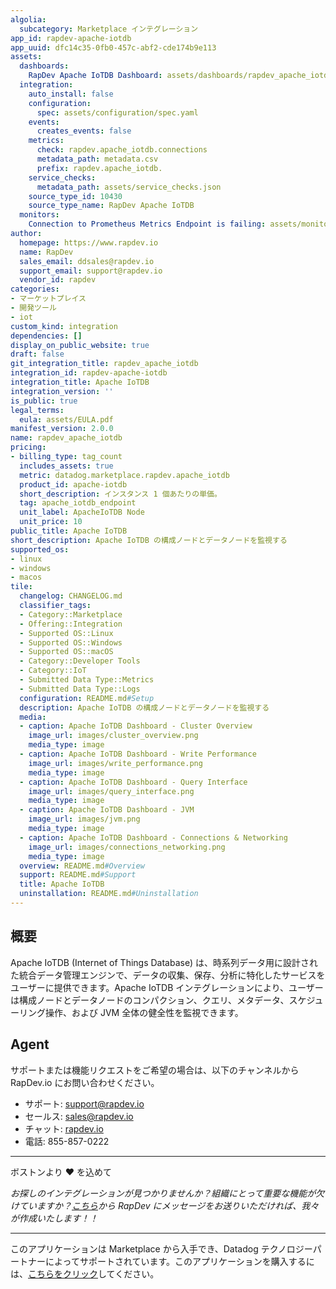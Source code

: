 ```yaml
---
algolia:
  subcategory: Marketplace インテグレーション
app_id: rapdev-apache-iotdb
app_uuid: dfc14c35-0fb0-457c-abf2-cde174b9e113
assets:
  dashboards:
    RapDev Apache IoTDB Dashboard: assets/dashboards/rapdev_apache_iotdb_dashboard.json
  integration:
    auto_install: false
    configuration:
      spec: assets/configuration/spec.yaml
    events:
      creates_events: false
    metrics:
      check: rapdev.apache_iotdb.connections
      metadata_path: metadata.csv
      prefix: rapdev.apache_iotdb.
    service_checks:
      metadata_path: assets/service_checks.json
    source_type_id: 10430
    source_type_name: RapDev Apache IoTDB
  monitors:
    Connection to Prometheus Metrics Endpoint is failing: assets/monitors/failed_prometheus_health.json
author:
  homepage: https://www.rapdev.io
  name: RapDev
  sales_email: ddsales@rapdev.io
  support_email: support@rapdev.io
  vendor_id: rapdev
categories:
- マーケットプレイス
- 開発ツール
- iot
custom_kind: integration
dependencies: []
display_on_public_website: true
draft: false
git_integration_title: rapdev_apache_iotdb
integration_id: rapdev-apache-iotdb
integration_title: Apache IoTDB
integration_version: ''
is_public: true
legal_terms:
  eula: assets/EULA.pdf
manifest_version: 2.0.0
name: rapdev_apache_iotdb
pricing:
- billing_type: tag_count
  includes_assets: true
  metric: datadog.marketplace.rapdev.apache_iotdb
  product_id: apache-iotdb
  short_description: インスタンス 1 個あたりの単価。
  tag: apache_iotdb_endpoint
  unit_label: ApacheIoTDB Node
  unit_price: 10
public_title: Apache IoTDB
short_description: Apache IoTDB の構成ノードとデータノードを監視する
supported_os:
- linux
- windows
- macos
tile:
  changelog: CHANGELOG.md
  classifier_tags:
  - Category::Marketplace
  - Offering::Integration
  - Supported OS::Linux
  - Supported OS::Windows
  - Supported OS::macOS
  - Category::Developer Tools
  - Category::IoT
  - Submitted Data Type::Metrics
  - Submitted Data Type::Logs
  configuration: README.md#Setup
  description: Apache IoTDB の構成ノードとデータノードを監視する
  media:
  - caption: Apache IoTDB Dashboard - Cluster Overview
    image_url: images/cluster_overview.png
    media_type: image
  - caption: Apache IoTDB Dashboard - Write Performance
    image_url: images/write_performance.png
    media_type: image
  - caption: Apache IoTDB Dashboard - Query Interface
    image_url: images/query_interface.png
    media_type: image
  - caption: Apache IoTDB Dashboard - JVM
    image_url: images/jvm.png
    media_type: image
  - caption: Apache IoTDB Dashboard - Connections & Networking
    image_url: images/connections_networking.png
    media_type: image
  overview: README.md#Overview
  support: README.md#Support
  title: Apache IoTDB
  uninstallation: README.md#Uninstallation
---
```


<!--  SOURCED FROM https://github.com/DataDog/marketplace -->


## 概要

Apache IoTDB (Internet of Things Database) は、時系列データ用に設計された統合データ管理エンジンで、データの収集、保存、分析に特化したサービスをユーザーに提供できます。Apache IoTDB インテグレーションにより、ユーザーは構成ノードとデータノードのコンパクション、クエリ、メタデータ、スケジューリング操作、および JVM 全体の健全性を監視できます。

## Agent
サポートまたは機能リクエストをご希望の場合は、以下のチャンネルから RapDev.io にお問い合わせください。

- サポート: support@rapdev.io
- セールス: sales@rapdev.io
- チャット: [rapdev.io][4]
- 電話: 855-857-0222

---
ボストンより ❤️ を込めて

*お探しのインテグレーションが見つかりませんか？組織にとって重要な機能が欠けていますか？[こちら][5]から RapDev にメッセージをお送りいただければ、我々が作成いたします！！*

[1]: https://docs.datadoghq.com/ja/agent/guide/agent-commands/#start-stop-and-restart-the-agent
[2]: https://docs.datadoghq.com/ja/agent/guide/agent-commands/#agent-status-and-information
[3]: https://docs.datadoghq.com/ja/agent/guide/agent-commands/?tab=agentv6v7#restart-the-agent
[4]: https://www.rapdev.io/#Get-in-touch
[5]: mailto:support@rapdev.io
---
このアプリケーションは Marketplace から入手でき、Datadog テクノロジーパートナーによってサポートされています。このアプリケーションを購入するには、<a href="https://app.datadoghq.com/marketplace/app/rapdev-apache-iotdb" target="_blank">こちらをクリック</a>してください。